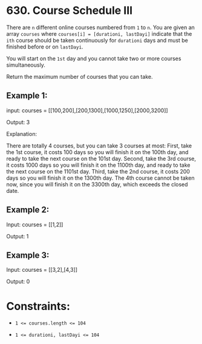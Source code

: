 # 630. Course Schedule III

There are ```n``` different online courses numbered from ```1``` to ```n```. You are given an array ```courses``` where ```courses[i] = [durationi, lastDayi]``` indicate that the ```ith``` course should be taken continuously for ```durationi``` days and must be finished before or on ```lastDayi```.

You will start on the ```1st``` day and you cannot take two or more courses simultaneously.

Return the maximum number of courses that you can take.

## Example 1:

input: courses = [[100,200],[200,1300],[1000,1250],[2000,3200]]

Output: 3

Explanation: 

There are totally 4 courses, but you can take 3 courses at most:
First, take the 1st course, it costs 100 days so you will finish it on the 100th day, and ready to take the next course on the 101st day.
Second, take the 3rd course, it costs 1000 days so you will finish it on the 1100th day, and ready to take the next course on the 1101st day. 
Third, take the 2nd course, it costs 200 days so you will finish it on the 1300th day. 
The 4th course cannot be taken now, since you will finish it on the 3300th day, which exceeds the closed date.

## Example 2:

Input: courses = [[1,2]]

Output: 1


## Example 3:

Input: courses = [[3,2],[4,3]]

Output: 0


# Constraints:

* ```1 <= courses.length <= 104```

* ```1 <= durationi, lastDayi <= 104```
